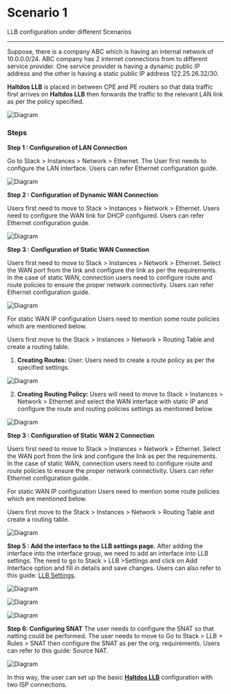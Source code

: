 # Scenario 1

LLB configuration under different Scenarios

---

Suppose, there is a company ABC which is having an internal network of 10.0.0.0/24. ABC company has 2 internet connections from to different service provider. One service provider is having a dynamic public IP address and the other is having a static public IP address 122.25.26.32/30. 

**Haltdos LLB** is placed in between CPE and PE routers so that data traffic first arrives on **Haltdos LLB** then forwards the traffic to the relevant LAN link as per the policy specified.

![Diagram](/img/llb/v6/scenarios/scenario1-1.png)

### Steps

**Step 1 : Configuration of LAN Connection**

Go to Stack > Instances > Network > Ethernet. The User first needs to configure the LAN interface. Users can refer Ethernet configuration guide.

![Diagram](/img/llb/v6/scenarios/scenario1-2.png)

**Step 2 : Configuration of Dynamic WAN Connection**

Users first need to move to Stack > Instances > Network > Ethernet. Users need to configure the WAN link for DHCP configured. Users can refer Ethernet configuration guide.

![Diagram](/img/llb/v6/scenarios/scenario1-3.png)

**Step 3 : Configuration of Static WAN Connection**

Users first need to move to Stack > Instances > Network > Ethernet. Select the WAN port from the link and configure the link as per the requirements. In the case of static WAN, connection users need to configure route and route policies to ensure the proper network connectivity. Users can refer Ethernet configuration guide.

![Diagram](/img/llb/v6/scenarios/scenario1-4.png)

For static WAN IP configuration Users need to mention some route policies which are mentioned below. 

Users first move to the Stack > Instances > Network > Routing Table and create a routing table.

1. **Creating Routes:** User: Users need to create a route policy as per the specified settings.

![Diagram](/img/llb/v6/scenarios/scenario1-5.png)

2. **Creating Routing Policy:** Users will need to move to Stack > Instances > Network > Ethernet and select the WAN interface with static IP and configure the route and routing policies settings as mentioned below.

![Diagram](/img/llb/v6/scenarios/scenario1-6.png)

**Step 3 : Configuration of Static WAN 2 Connection**

Users first need to move to Stack > Instances > Network > Ethernet. Select the WAN port from the link and configure the link as per the requirements. In the case of static WAN, connection users need to configure route and route policies to ensure the proper network connectivity. Users can refer Ethernet configuration guide.

For static WAN IP configuration Users need to mention some route policies which are mentioned below. 

Users first move to the Stack > Instances > Network > Routing Table and create a routing table.

![Diagram](/img/llb/v6/scenarios/scenario1-7.png)

**Step 5 : Add the interface to the LLB settings page.**
After adding the interface into the interface group, we need to add an interface into LLB settings. The need to go to Stack > LLB >Settings and click on Add Interface option and fill in details and save changes. Users can also refer to this guide: [LLB Settings](/products/llb/llb_settings).

![Diagram](/img/llb/v6/scenarios/scenario1-8.png)

![Diagram](/img/llb/v6/scenarios/scenario1-9.png)

![Diagram](/img/llb/v6/scenarios/scenario1-10.png)

**Step 6: Configuring SNAT**
The user needs to configure the SNAT so that natting could be performed. The user needs to move to Go to Stack > LLB > Rules > SNAT then configure the SNAT as per the org. requirements. Users can refer to this guide: Source NAT.

![Diagram](/img/llb/v6/scenarios/scenario1-11.png)

In this way, the user can set up the basic [**Haltdos LLB**](/products/llb) configuration with two ISP connections.